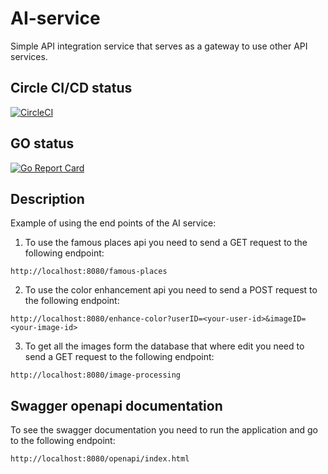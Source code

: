 # AI-service
Simple API integration service that serves as a gateway to use other API services.
## Circle CI/CD status
[![CircleCI](https://dl.circleci.com/status-badge/img/gh/RSO-project-Prepih/AI-service/tree/main.svg?style=svg)](https://dl.circleci.com/status-badge/redirect/gh/RSO-project-Prepih/AI-service/tree/main)

## GO status 
[![Go Report Card](https://goreportcard.com/badge/github.com/RSO-project-Prepih/AI-service)](https://goreportcard.com/report/github.com/RSO-project-Prepih/AI-service)

## Description
Example of using the end points of the AI service:
1. To use the famous places api you need to send a GET request to the following endpoint:
``` 
http://localhost:8080/famous-places
```
2. To use the color enhancement api you need to send a POST request to the following endpoint:
```
http://localhost:8080/enhance-color?userID=<your-user-id>&imageID=<your-image-id>
```
3. To get all the images form the database that where edit you need to send a GET request to the following endpoint:
```
http://localhost:8080/image-processing
```

## Swagger openapi documentation
To see the swagger documentation you need to run the application and go to the following endpoint:
```
http://localhost:8080/openapi/index.html
```
